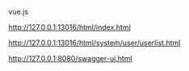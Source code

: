 vue.js

http://127.0.0.1:13016/html/index.html

http://127.0.0.1:13016/html/system/user/userlist.html

http://127.0.0.1:8080/swagger-ui.html